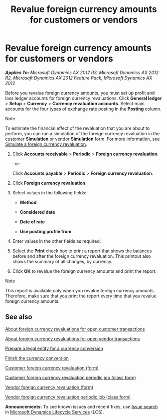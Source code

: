﻿---
title: Revalue foreign currency amounts for customers or vendors
TOCTitle: Revalue foreign currency amounts for customers or vendors
ms:assetid: 580d037b-650b-4c5f-84f6-a6193cc907bd
ms:mtpsurl: https://technet.microsoft.com/en-us/library/Aa549065(v=AX.60)
ms:contentKeyID: 36057338
ms.date: 04/18/2014
mtps_version: v=AX.60
---

# Revalue foreign currency amounts for customers or vendors 


_**Applies To:** Microsoft Dynamics AX 2012 R3, Microsoft Dynamics AX 2012 R2, Microsoft Dynamics AX 2012 Feature Pack, Microsoft Dynamics AX 2012_

Before you revalue foreign currency amounts, you must set up profit and loss ledger accounts for foreign currency revaluations. Click **General ledger** \> **Setup** \> **Currency** \> **Currency revaluation accounts**. Select main accounts for the four types of exchange rate posting in the **Posting** column.


> [!NOTE]
> <P>To estimate the financial effect of the revaluation that you are about to perform, you can run a simulation of the foreign currency revaluation in the customer <STRONG>Simulation</STRONG> or vendor <STRONG>Simulation</STRONG> form. For more information, see <A href="simulate-a-foreign-currency-revaluation.md">Simulate a foreign currency revaluation</A>.</P>



1.  Click **Accounts receivable** \> **Periodic** \> **Foreign currency revaluation**.
    
    –or–
    
    Click **Accounts payable** \> **Periodic** \> **Foreign currency revaluation**.

2.  Click **Foreign currency revaluation**.

3.  Select values in the following fields:
    
      - **Method**
    
      - **Considered date**
    
      - **Date of rate**
    
      - **Use posting profile from**

4.  Enter values in the other fields as required.

5.  Select the **Print** check box to print a report that shows the balances before and after the foreign currency revaluation. This printout also shows the summary of all changes, by currency.

6.  Click **OK** to revalue the foreign currency amounts and print the report.


> [!NOTE]
> <P>This report is available only when you revalue foreign currency amounts. Therefore, make sure that you print the report every time that you revalue foreign currency amounts.</P>



## See also

[About foreign currency revaluations for open customer transactions](about-foreign-currency-revaluations-for-open-customer-transactions.md)

[About foreign currency revaluations for open vendor transactions](about-foreign-currency-revaluations-for-open-vendor-transactions.md)

[Prepare a legal entity for a currency conversion](prepare-a-legal-entity-for-a-currency-conversion.md)

[Finish the currency conversion](finish-the-currency-conversion.md)

[Customer foreign currency revaluation (form)](https://technet.microsoft.com/en-us/library/aa586009\(v=ax.60\))

[Customer foreign currency revaluation periodic job (class form)](https://technet.microsoft.com/en-us/library/aa574761\(v=ax.60\))

[Vendor foreign currency revaluation (form)](https://technet.microsoft.com/en-us/library/aa500833\(v=ax.60\))

[Vendor foreign currency revaluation periodic job (class form)](https://technet.microsoft.com/en-us/library/aa554435\(v=ax.60\))

  
**Announcements:** To see known issues and recent fixes, use [Issue search](http://go.microsoft.com/fwlink/?linkid=389258) in [Microsoft Dynamics Lifecycle Services](http://go.microsoft.com/fwlink/?linkid=306505) (LCS).

